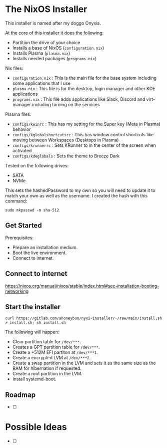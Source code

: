 # The NixOS Installer

This installer is named after my doggo Onyxia.

At the core of this installer it does the following:

- Partition the drive of your choice
- Installs a base of NixOS (`configuration.nix`)
- Installs Plasma (`plasma.nix`)
- Installs needed packages (`programs.nix`)

Nix files:

- `configuration.nix` : This is the main file for the base system including some applications that I use
- `plasma.nix` : This file is for the desktop, login manager and other KDE applications
- `programs.nix` : This file adds applications like Slack, Discord and virt-manager including turning on the services

Plasma files:

- `configs/kwinrc` : This has my setting for the Super key (Meta in Plasma) behavior
- `configs/kglobalshortcutsrc` : This has window control shortcuts like moving between Workspaces (Desktops in Plasma)
- `configs/krunnerrc` : Sets KRunner to in the center of the screen when activated
- `configs/kdeglobals` : Sets the theme to Breeze Dark

Tested on the following drives:
- SATA 
- NVMe

This sets the hashedPassword to my own so you will need to update it to match your own as well as the username. I created the hash with this command:

```
sudo mkpasswd -m sha-512
```

## Get Started

Prerequisites:

- Prepare an installation medium.
- Boot the live environment.
- Connect to internet.

## Connect to internet

https://nixos.org/manual/nixos/stable/index.html#sec-installation-booting-networking

## Start the installer

```
curl https://gitlab.com/ahoneybun/nyxi-installer/-/raw/main/install.sh > install.sh; sh install.sh
```

The following will happen:

- Clear partition table for `/dev/***`.
- Creates a GPT partition table for `/dev/***`.
- Create a +512M EFI partiton at `/dev/***1`.
- Create a encrypted LVM at `/dev/***2`.
- Create a swap partition in the LVM and sets it as the same size as the RAM for hibernation if requested.
- Create a root partition in the LVM.
- Install systemd-boot.

## Roadmap

- [ ] 

# Possible Ideas

- [ ] 
